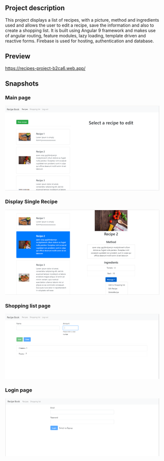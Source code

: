 ## Project description
This project displays a list of recipes, with a picture, method and ingredients used and allows the user to edit a recipe, save the information and also to create a shopping list.
It is built using Angular 9 framework and makes use of angular routing, feature modules, lazy loading, template driven and reactive forms. Firebase is used for hosting, authentication and database.

## Preview
https://recipes-project-b2ca6.web.app/

## Snapshots

### Main page
![Main page](website-images/MainPage.PNG)

### Display Single Recipe
![Main page](website-images/SingleRecipePage.PNG)

### Shopping list page
![Main page](website-images/ListPage.PNG)

### Login page
![Main page](website-images/AuthPage.PNG)
